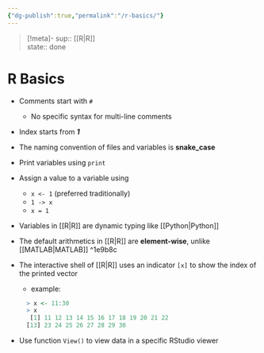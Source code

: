 ```yaml
---
{"dg-publish":true,"permalink":"/r-basics/"}
---
```


> [!meta]-
sup:: [[R\|R]]  
state:: done

# R Basics

- Comments start with `#`
    - No specific syntax for multi-line comments
- Index starts from ***1***
- The naming convention of files and variables is **snake_case**
- Print variables using `print`
- Assign a value to a variable using
    - `x <- 1` (preferred traditionally)
    - `1 -> x`
    - `x = 1`
- Variables in [[R\|R]] are dynamic typing like [[Python\|Python]]
- The default arithmetics in [[R\|R]] are **element-wise**, unlike [[MATLAB\|MATLAB]] ^1e9b8c
- The interactive shell of [[R\|R]] uses an indicator `[x]` to show the index of the printed vector
    - example:
  
  ```R
    > x <- 11:30
    > x
     [1] 11 12 13 14 15 16 17 18 19 20 21 22
    [13] 23 24 25 26 27 28 29 30
    ```
- Use function `View()` to view data in a specific RStudio viewer
